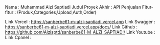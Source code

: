 Nama : Muhammad Alzi Saptiadi
Judul Proyek Akhir : API Penjualan
Fitur-fitur  : (Produk,Categories,Upload,Auth,Order)

Link Vercel : https://sanberbe61-m-alzi-saptiadi.vercel.app
Link Swagger : https://sanberbe61-m-alzi-saptiadi.vercel.app/docs/
Link Github : https://github.com/Alzisptd/sanberbe61-M_ALZI_SAPTIADI/
Link Youtube : 
Link Cpanel : 
